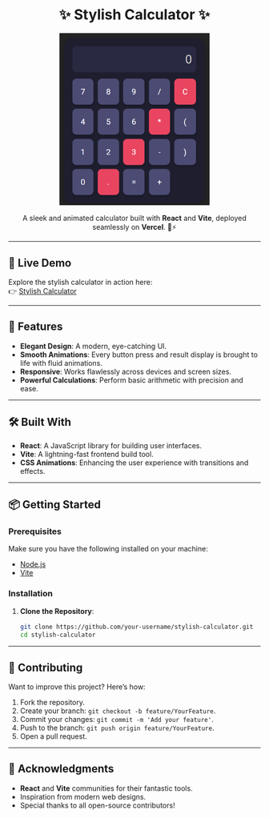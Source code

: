 <!-- README.md -->

<h1 align="center">✨ Stylish Calculator ✨</h1>

<p align="center">
  <img src="calculator.png" alt="Stylish Calculator Animation" width="300"/>
</p>

<p align="center">
  A sleek and animated calculator built with <strong>React</strong> and <strong>Vite</strong>, deployed seamlessly on <strong>Vercel</strong>. 🧮⚡
</p>

---

## 🚀 Live Demo
Explore the stylish calculator in action here:  
👉 [Stylish Calculator](https://calculator-iota-sepia.vercel.app/)

---

## 🎨 Features
- **Elegant Design**: A modern, eye-catching UI.  
- **Smooth Animations**: Every button press and result display is brought to life with fluid animations.  
- **Responsive**: Works flawlessly across devices and screen sizes.  
- **Powerful Calculations**: Perform basic arithmetic with precision and ease.  

---

## 🛠️ Built With
- **React**: A JavaScript library for building user interfaces.  
- **Vite**: A lightning-fast frontend build tool.  
- **CSS Animations**: Enhancing the user experience with transitions and effects.

---

## 📦 Getting Started

### Prerequisites
Make sure you have the following installed on your machine:
- [Node.js](https://nodejs.org/)
- [Vite](https://vitejs.dev/)

### Installation
1. **Clone the Repository**:
   ```bash
   git clone https://github.com/your-username/stylish-calculator.git
   cd stylish-calculator

---

## 🤝 Contributing
Want to improve this project? Here’s how:  
1. Fork the repository.  
2. Create your branch: `git checkout -b feature/YourFeature`.  
3. Commit your changes: `git commit -m 'Add your feature'`.  
4. Push to the branch: `git push origin feature/YourFeature`.  
5. Open a pull request.

---

## 💖 Acknowledgments
- **React** and **Vite** communities for their fantastic tools.  
- Inspiration from modern web designs.  
- Special thanks to all open-source contributors!